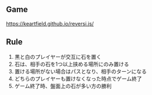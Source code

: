 ## Game
https://keartfield.github.io/reversi.js/

## Rule
1. 黒と白のプレイヤーが交互に石を置く
2. 石は、相手の石を1つ以上挟める場所にのみ置ける
3. 置ける場所がない場合はパスとなり、相手のターンになる
4. どちらのプレイヤーも置けなくなった時点でゲーム終了
5. ゲーム終了時、盤面上の石が多い方の勝利
